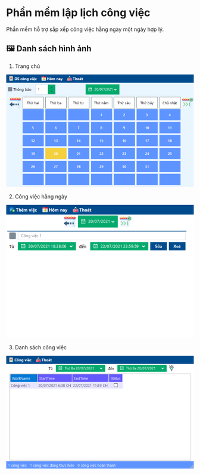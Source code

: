 # Phần mềm lập lịch công việc
Phần mềm hỗ trợ sắp xếp công việc hằng ngày một ngày hợp lý.

## :framed_picture: Danh sách hình ảnh
1. Trang chủ
<img src="answer\home.png" alt="Trang chủ" />

2. Công việc hằng ngày
<img src="answer\pic-1.png" alt="Công việc hằng ngày" />

3. Danh sách công việc
<img src="answer\pic-2.png" alt="Danh sách công việc" />
